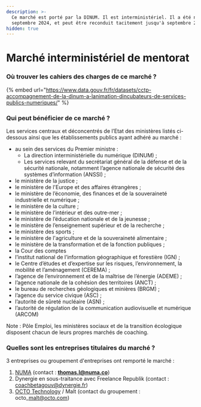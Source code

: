 ```yaml
---
description: >-
  Ce marché est porté par la DINUM. Il est interministériel. Il a été notifié en
  septembre 2024, et peut être reconduit tacitement jusqu'à septembre 2028.
hidden: true
---
```


# Marché interministériel de mentorat

### Où trouver les cahiers des charges de ce marché ? <a href="#ou-trouver-le-cahier-des-charges-de-ce-marche" id="ou-trouver-le-cahier-des-charges-de-ce-marche"></a>

{% embed url="https://www.data.gouv.fr/fr/datasets/cctp-accompagnement-de-la-dinum-a-lanimation-dincubateurs-de-services-publics-numeriques/" %}

### Qui peut bénéficier de ce marché ? <a href="#qui-peut-beneficier-de-ce-marche" id="qui-peut-beneficier-de-ce-marche"></a>

Les services centraux et déconcentrés de l’Etat des ministères listés ci-dessous ainsi que les établissements publics ayant adhéré au marché :

* au sein des services du Premier ministre :
  * La direction interministérielle du numérique (DINUM) ;
  * Les services relevant du secrétariat général de la défense et de la sécurité nationale, notamment l’agence nationale de sécurité des systèmes d’information (ANSSI) ;
* le ministère de la justice ;
* le ministère de l'Europe et des affaires étrangères ;
* le ministère de l’économie, des finances et de la souveraineté industrielle et numérique ;
* le ministère de la culture ;
* le ministère de l’intérieur et des outre-mer ;
* le ministère de l’éducation nationale et de la jeunesse ;
* le ministère de l’enseignement supérieur et de la recherche ;
* le ministère des sports ;
* le ministère de l'agriculture et de la souveraineté alimentaire ;
* le ministère de la transformation et de la fonction publiques ;
* la Cour des comptes
* l’institut national de l’information géographique et forestière (IGN) ;
* le Centre d’études et d’expertise sur les risques, l’environnement, la mobilité et l’aménagement (CEREMA) ;
* l’agence de l’environnement et de la maîtrise de l’énergie (ADEME) ;
* l’agence nationale de la cohésion des territoires (ANCT) ;
* le bureau de recherches géologiques et minières (BRGM) ;
* l’agence du service civique (ASC) ;
* l’autorité de sûreté nucléaire (ASN) ;
* l’autorité de régulation de la communication audiovisuelle et numérique (ARCOM)

Note : Pôle Emploi, les ministères sociaux et de la transition écologique disposent chacun de leurs propres marchés de coaching.

### Quelles sont les entreprises titulaires du marché ? <a href="#quelles-sont-les-entreprises-titulaires-du-marche" id="quelles-sont-les-entreprises-titulaires-du-marche"></a>

3 entreprises ou groupement d'entreprises ont remporté le marché :

1. [NUMA](https://www.numa.co/) (contact :  [**thomas.l@numa.co**](mailto:thomas.l@numa.co))
2. Dynergie en sous-traitance avec Freelance Republik (contact :  coachbetagouv@dynergie.fr)
3. [OCTO Technology](https://www.octo.com/) / Malt (contact du groupement : octo\_malt@octo.com)

### &#x20;<a href="#comment-beneficier-de-ce-marche" id="comment-beneficier-de-ce-marche"></a>
